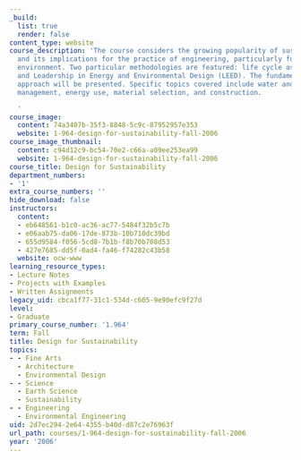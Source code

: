 ```yaml
---
_build:
  list: true
  render: false
content_type: website
course_description: 'The course considers the growing popularity of sustainability
  and its implications for the practice of engineering, particularly for the built
  environment. Two particular methodologies are featured: life cycle assessment (LCA)
  and Leadership in Energy and Environmental Design (LEED). The fundamentals of each
  approach will be presented. Specific topics covered include water and wastewater
  management, energy use, material selection, and construction.

  '
course_image:
  content: 74a3407b-35f3-8848-5c9c-87952957e353
  website: 1-964-design-for-sustainability-fall-2006
course_image_thumbnail:
  content: c94d12c9-bc54-70e2-c66a-a09ee253ea99
  website: 1-964-design-for-sustainability-fall-2006
course_title: Design for Sustainability
department_numbers:
- '1'
extra_course_numbers: ''
hide_download: false
instructors:
  content:
  - eb648561-b1c0-ac36-ac77-5484f32b5c7b
  - e06aab75-da06-17de-873b-10b710dc39bd
  - 655d9584-f056-5cd8-7b1b-f8b70b708d53
  - 427e7685-dd5f-0ad4-fa46-f74282c43b58
  website: ocw-www
learning_resource_types:
- Lecture Notes
- Projects with Examples
- Written Assignments
legacy_uid: cbca1f77-31c1-534d-c605-9e90efc9f27d
level:
- Graduate
primary_course_number: '1.964'
term: Fall
title: Design for Sustainability
topics:
- - Fine Arts
  - Architecture
  - Environmental Design
- - Science
  - Earth Science
  - Sustainability
- - Engineering
  - Environmental Engineering
uid: 2d7ec294-2e64-4355-b40d-d87c2e76963f
url_path: courses/1-964-design-for-sustainability-fall-2006
year: '2006'
---
```

